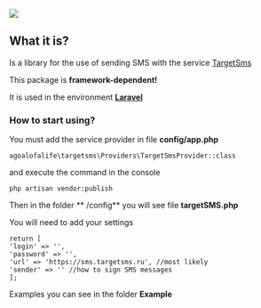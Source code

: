 
![](http://i12.pixs.ru/storage/6/3/8/smsjpg_6768148_24760638.jpg)

## **What it is?**

Is a library for the use of sending SMS with the service [TargetSms](http://targetsms.ru)


This package is **framework-dependent!**

It is used in the environment **[Laravel](https://laravel.com/)**



### **How to start using?**

You must add the service provider in file **config/app.php**


```
agoalofalife\targetsms\Providers\TargetSmsProvider::class
```

and execute the command in the console

```
php artisan vendor:publish

```
Then in the folder ** /config** you will see file **targetSMS.php**

You will need to add your settings

```
return [
'login' => '',
'password' => '',
'url' => 'https://sms.targetsms.ru', //most likely
'sender' => '' //how to sign SMS messages
];
```

Examples you can see in the folder **Example**

